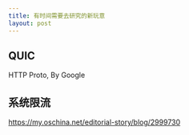 ```yaml
---
title: 有时间需要去研究的新玩意
layout: post
---
```


## QUIC
HTTP Proto, By Google

## 系统限流

https://my.oschina.net/editorial-story/blog/2999730